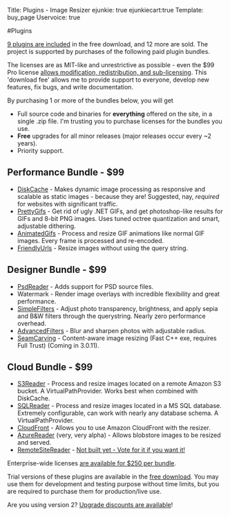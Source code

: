 Title: Plugins - Image Resizer
ejunkie: true
ejunkiecart:true
Template: buy_page
Uservoice: true

#Plugins

[9 plugins are included](/plugins/free) in the free download, and 12 more are sold. The project is supported by purchases of the following paid plugin bundles.

The licenses are as MIT-like and unrestrictive as possible - even the <span class="price">$99</span> Pro license [allows modification, redistribution, and sub-licensing](/licenses/pro). This 'download fee' allows me to provide support to everyone, develop new features, fix bugs, and write documentation.

By purchasing 1 or more of the bundles below, you will get 

 * Full source code and binaries for **everything** offered on the site, in a single .zip file. I'm trusting you to purchase licenses for the bundles you use.
 * **Free** upgrades for all minor releases (major releases occur every ~2 years). 
 * Priority support. 


## Performance Bundle - <span class="price">$99</span>

* [DiskCache](/plugins/diskcache) - Makes dynamic image processing as responsive and scalable as static images - because they are! Suggested, nay, *required* for websites with significant traffic.
* [PrettyGifs](/plugins/prettygifs) - Get rid of ugly .NET GIFs, and get photoshop-like results for GIFs and 8-bit PNG images. Uses tuned octree quantization and smart, adjustable dithering.
* [AnimatedGifs](/plugins/animatedgifs) - Process and resize GIF animations like normal GIF images. Every frame is processed and re-encoded. 
* [FriendlyUrls](/plugins/friendlyurls) - Resize images without using the query string.

## Designer Bundle - <span class="price">$99</span>

* [PsdReader](/plugins/psdreader) - Adds support for PSD source files.
* Watermark - Render image overlays with incredible flexibility and great performance.
* [SimpleFilters](/plugins/simplefilters) - Adjust photo transparency, brightness, and apply sepia and B&W filters through the querystring. Nearly zero performance overhead.
* [AdvancedFilters](/plugins/advancedfilters) - Blur and sharpen photos with adjustable radius. 
* [SeamCarving](/plugins/seamcarving) - Content-aware image resizing (Fast C++ exe, requires Full Trust) (Coming in 3.0.11).

## Cloud Bundle - <span class="price">$99</span>


* [S3Reader](/plugins/s3reader) - Process and resize images located on a remote Amazon S3 bucket. A VirtualPathProvider. Works best when combined with DiskCache.
* [SQLReader](/plugins/sqlreader) - Process and resize images located in a MS SQL database. Extremely configurable, can work with nearly any database schema. A VirtualPathProvider.
* [CloudFront](/plugins/cloudfront) - Allows you to use Amazon CloudFront with the resizer. 
* [AzureReader](/plugins/azurereader) (very, very alpha) - Allows blobstore images to be resized and served. 
* [RemoteSiteReader](/plugins/remotesitereader) - [Not built yet - Vote for it if you want it!](http://resizer.uservoice.com/forums/108373-image-resizer-v3/suggestions/1876777-create-the-remotesitereader-plugin)


Enterprise-wide licenses [are available for $250 per bundle](/plugins/enterprise).

Trial versions of these plugins are available in the [free download](/download). You may use them for development and testing purpose without time limits, but you 
are required to purchase them for production/live use.

Are you using version 2? [Upgrade discounts are available](/docs/2to3/)!